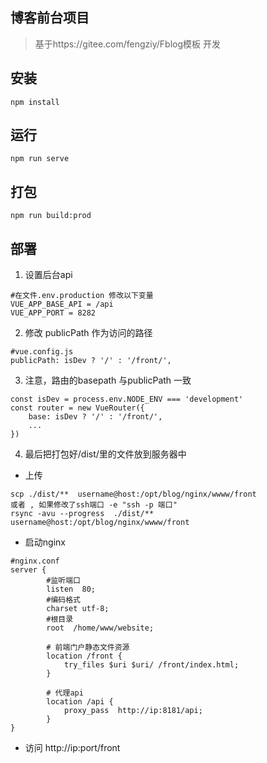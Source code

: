 ## 博客前台项目

> 基于https://gitee.com/fengziy/Fblog模板 开发

## 安装
```
npm install
```
## 运行
```
npm run serve
```

## 打包
```
npm run build:prod
```

## 部署

1. 设置后台api 
```
#在文件.env.production 修改以下变量
VUE_APP_BASE_API = /api
VUE_APP_PORT = 8282

```
2. 修改 publicPath  作为访问的路径
```
#vue.config.js
publicPath: isDev ? '/' : '/front/',
```

3. 注意，路由的basepath 与publicPath 一致
```
const isDev = process.env.NODE_ENV === 'development'
const router = new VueRouter({
	base: isDev ? '/' : '/front/',
    ...
})
```
4. 最后把打包好/dist/里的文件放到服务器中
- 上传
```shell script
scp ./dist/**  username@host:/opt/blog/nginx/wwww/front
或者 , 如果修改了ssh端口 -e "ssh -p 端口" 
rsync -avu --progress  ./dist/**  username@host:/opt/blog/nginx/wwww/front

```
- 启动nginx 
```
#nginx.conf
server {
        #监听端口
        listen  80;
        #编码格式
        charset utf-8;
        #根目录
        root  /home/www/website;

        # 前端门户静态文件资源
        location /front {
            try_files $uri $uri/ /front/index.html;
        }

        # 代理api
        location /api {
            proxy_pass  http://ip:8181/api;
        }
}
```
- 访问 http://ip:port/front